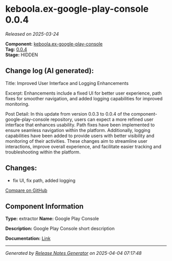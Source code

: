 #  keboola.ex-google-play-console 0.0.4

_Released on 2025-03-24_

**Component:** [keboola.ex-google-play-console](https://github.com/keboola/component-google-play-console)  
**Tag:** [0.0.4](https://github.com/keboola/component-google-play-console/releases/tag/0.0.4)  
**Stage:** HIDDEN


## Change log (AI generated):
Title: Improved User Interface and Logging Enhancements

Excerpt: Enhancements include a fixed UI for better user experience, path fixes for smoother navigation, and added logging capabilities for improved monitoring.

Post Detail: In this update from version 0.0.3 to 0.0.4 of the component-google-play-console repository, users can expect a more refined user interface that enhances usability. Path fixes have been implemented to ensure seamless navigation within the platform. Additionally, logging capabilities have been added to provide users with better visibility and monitoring of their activities. These changes aim to streamline user interactions, improve overall experience, and facilitate easier tracking and troubleshooting within the platform.



## Changes:



- fix UI, fix path, added logging 



[Compare on GitHub](https://github.com/keboola/component-google-play-console/compare/0.0.3...0.0.4)



## Component Information
**Type:** extractor
**Name:** Google Play Console

**Description:** Google Play Console short description


**Documentation:** [Link](https://github.com/keboola/component-google-play-console/blob/master/README.md)



---
_Generated by [Release Notes Generator](https://github.com/keboola/release-notes-generator)
on 2025-04-04 07:17:48_